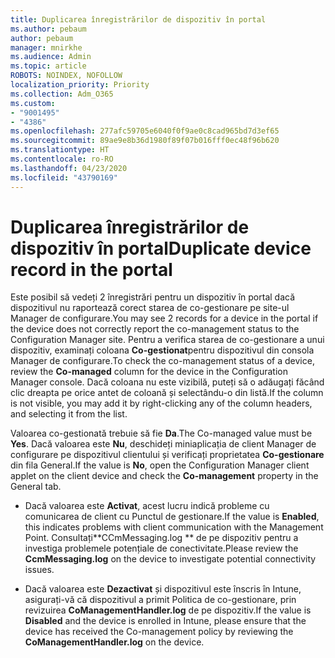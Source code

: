 ```yaml
---
title: Duplicarea înregistrărilor de dispozitiv în portal
ms.author: pebaum
author: pebaum
manager: mnirkhe
ms.audience: Admin
ms.topic: article
ROBOTS: NOINDEX, NOFOLLOW
localization_priority: Priority
ms.collection: Adm_O365
ms.custom:
- "9001495"
- "4386"
ms.openlocfilehash: 277afc59705e6040f0f9ae0c8cad965bd7d3ef65
ms.sourcegitcommit: 89ae9e8b36d1980f89f07b016fff0ec48f96b620
ms.translationtype: HT
ms.contentlocale: ro-RO
ms.lasthandoff: 04/23/2020
ms.locfileid: "43790169"
---
```

# <a name="duplicate-device-record-in-the-portal"></a><span data-ttu-id="808c5-102">Duplicarea înregistrărilor de dispozitiv în portal</span><span class="sxs-lookup"><span data-stu-id="808c5-102">Duplicate device record in the portal</span></span>

<span data-ttu-id="808c5-103">Este posibil să vedeți 2 înregistrări pentru un dispozitiv în portal dacă dispozitivul nu raportează corect starea de co-gestionare pe site-ul Manager de configurare.</span><span class="sxs-lookup"><span data-stu-id="808c5-103">You may see 2 records for a device in the portal if the device does not correctly report the co-management status to the Configuration Manager site.</span></span> <span data-ttu-id="808c5-104">Pentru a verifica starea de co-gestionare a unui dispozitiv, examinați coloana **Co-gestionat**pentru dispozitivul din consola Manager de configurare.</span><span class="sxs-lookup"><span data-stu-id="808c5-104">To check the co-management status of a device, review the **Co-managed** column for the device in the Configuration Manager console.</span></span> <span data-ttu-id="808c5-105">Dacă coloana nu este vizibilă, puteți să o adăugați făcând clic dreapta pe orice antet de coloană și selectându-o din listă.</span><span class="sxs-lookup"><span data-stu-id="808c5-105">If the column is not visible, you may add it by right-clicking any of the column headers, and selecting it from the list.</span></span>

<span data-ttu-id="808c5-106">Valoarea co-gestionată trebuie să fie **Da**.</span><span class="sxs-lookup"><span data-stu-id="808c5-106">The Co-managed value must be **Yes**.</span></span> <span data-ttu-id="808c5-107">Dacă valoarea este **Nu**, deschideți miniaplicația de client Manager de configurare pe dispozitivul clientului și verificați proprietatea **Co-gestionare** din fila General.</span><span class="sxs-lookup"><span data-stu-id="808c5-107">If the value is **No**, open the Configuration Manager client applet on the client device and check the **Co-management** property in the General tab.</span></span>

- <span data-ttu-id="808c5-108">Dacă valoarea este **Activat**, acest lucru indică probleme cu comunicarea de client cu Punctul de gestionare.</span><span class="sxs-lookup"><span data-stu-id="808c5-108">If the value is **Enabled**, this indicates problems with client communication with the Management Point.</span></span> <span data-ttu-id="808c5-109">Consultați\*\*CCmMessaging.log \*\* de pe dispozitiv pentru a investiga problemele potențiale de conectivitate.</span><span class="sxs-lookup"><span data-stu-id="808c5-109">Please review the **CcmMessaging.log** on the device to investigate potential connectivity issues.</span></span>

- <span data-ttu-id="808c5-110">Dacă valoarea este **Dezactivat** și dispozitivul este înscris în Intune, asigurați-vă că dispozitivul a primit Politica de co-gestionare, prin revizuirea **CoManagementHandler.log** de pe dispozitiv.</span><span class="sxs-lookup"><span data-stu-id="808c5-110">If the value is **Disabled** and the device is enrolled in Intune, please ensure that the device has received the Co-management policy by reviewing the **CoManagementHandler.log** on the device.</span></span>
